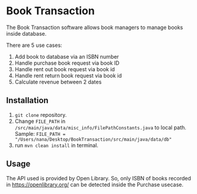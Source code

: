 # Book Transaction

The Book Transaction software allows book managers to manage books inside database.

There are 5 use cases:
1. Add book to database via an ISBN number
2. Handle purchase book request via book ID
3. Handle rent out book request via book id
4. Handle rent return book request via book id
5. Calculate revenue between 2 dates

## Installation

1. `git clone` repository.
2. Change `FILE_PATH` in `/src/main/java/data/misc_info/FilePathConstants.java` to local path. Sample: `FILE_PATH = "/Users/nana/Desktop/BookTransaction/src/main/java/data/db"`
3. run `mvn clean install` in terminal.

## Usage

The API used is provided by Open Library. So, only ISBN of books recorded in https://openlibrary.org/ can be detected inside the Purchase usecase.
